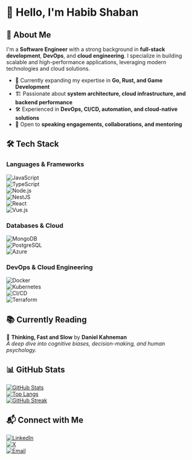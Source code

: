 # 👋 Hello, I'm Habib Shaban

## 🚀 About Me

I'm a **Software Engineer** with a strong background in **full-stack development**, **DevOps**, and **cloud engineering**. I specialize in building scalable and high-performance applications, leveraging modern technologies and cloud solutions.

- 🎯 Currently expanding my expertise in **Go, Rust, and Game Development**
- 🏗️ Passionate about **system architecture, cloud infrastructure, and backend performance**
- 🛠️ Experienced in **DevOps, CI/CD, automation, and cloud-native solutions**
- 🎤 Open to **speaking engagements, collaborations, and mentoring**

## 🛠️ Tech Stack

### **Languages & Frameworks**

![JavaScript](https://img.shields.io/badge/JavaScript-F7DF1E?style=for-the-badge&logo=javascript&logoColor=black)  
![TypeScript](https://img.shields.io/badge/TypeScript-3178C6?style=for-the-badge&logo=typescript&logoColor=white)  
![Node.js](https://img.shields.io/badge/Node.js-43853D?style=for-the-badge&logo=node.js&logoColor=white)  
![NestJS](https://img.shields.io/badge/NestJS-E0234E?style=for-the-badge&logo=nestjs&logoColor=white)  
![React](https://img.shields.io/badge/React-20232a?style=for-the-badge&logo=react&logoColor=61DAFB)  
![Vue.js](https://img.shields.io/badge/Vue.js-4FC08D?style=for-the-badge&logo=vue.js&logoColor=white)

### **Databases & Cloud**

![MongoDB](https://img.shields.io/badge/MongoDB-4EA94B?style=for-the-badge&logo=mongodb&logoColor=white)  
![PostgreSQL](https://img.shields.io/badge/PostgreSQL-316192?style=for-the-badge&logo=postgresql&logoColor=white)  
![Azure](https://img.shields.io/badge/Azure-0089D6?style=for-the-badge&logo=microsoft-azure&logoColor=white)

### **DevOps & Cloud Engineering**

![Docker](https://img.shields.io/badge/Docker-2496ED?style=for-the-badge&logo=docker&logoColor=white)  
![Kubernetes](https://img.shields.io/badge/Kubernetes-326CE5?style=for-the-badge&logo=kubernetes&logoColor=white)  
![CI/CD](https://img.shields.io/badge/CI/CD-4285F4?style=for-the-badge&logo=github-actions&logoColor=white)  
![Terraform](https://img.shields.io/badge/Terraform-7B42BC?style=for-the-badge&logo=terraform&logoColor=white)

## 📚 Currently Reading

📖 **Thinking, Fast and Slow** by **Daniel Kahneman**  
_A deep dive into cognitive biases, decision-making, and human psychology._

## 📊 GitHub Stats

[![GitHub Stats](https://github-readme-stats.vercel.app/api?username=habibshaban&show_icons=true&theme=default)](https://github.com/habibshaban)  
[![Top Langs](https://github-readme-stats.vercel.app/api/top-langs/?username=habibshaban&layout=compact&theme=default)](https://github.com/habibshaban)  
[![GitHub Streak](https://github-readme-streak-stats.herokuapp.com/?user=habibshaban&theme=default)](https://git.io/streak-stats)

## 📬 Connect with Me

[![LinkedIn](https://img.shields.io/badge/LinkedIn-0A66C2?style=for-the-badge&logo=linkedin&logoColor=white)](https://linkedin.com/in/habibshaban)  
[![X](https://img.shields.io/badge/X-000000?style=for-the-badge&logo=x&logoColor=white)](https://x.com/habibshaban98)  
[![Email](https://img.shields.io/badge/Email-D14836?style=for-the-badge&logo=gmail&logoColor=white)](mailto:habibshaban98@gmail.com)
